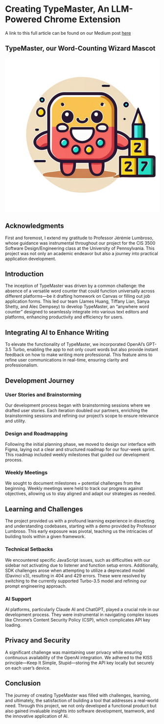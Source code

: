 # Creating TypeMaster, An LLM-Powered Chrome Extension

A link to this full article can be found on our Medium post [here](https://medium.com/@jamesjinghuang/creating-typemaster-an-llm-powered-chrome-extension-80756878fd71)

## TypeMaster, our Word-Counting Wizard Mascot

![TypeMaster Mascot](photos/TypeMaster%20Transparent%20Background.png)

## Acknowledgments

First and foremost, I extend my gratitude to Professor Jérémie Lumbroso, whose guidance was instrumental throughout our project for the CIS 3500 Software Design/Engineering class at the University of Pennsylvania. This project was not only an academic endeavor but also a journey into practical application development.

## Introduction

The inception of TypeMaster was driven by a common challenge: the absence of a versatile word counter that could function universally across different platforms—be it drafting homework on Canvas or filling out job application forms. This led our team (James Huang, Tiffany Lian, Sanya Shetty, and Alec Dempsey) to develop TypeMaster, an “anywhere word counter” designed to seamlessly integrate into various text editors and platforms, enhancing productivity and efficiency for users.

## Integrating AI to Enhance Writing

To elevate the functionality of TypeMaster, we incorporated OpenAI’s GPT-3.5 Turbo, enabling the app to not only count words but also provide instant feedback on how to make writing more professional. This feature aims to refine user communications in real-time, ensuring clarity and professionalism.

## Development Journey

### User Stories and Brainstorming

Our development process began with brainstorming sessions where we drafted user stories. Each iteration doubled our partners, enriching the brainstorming sessions and refining our project’s scope to ensure relevance and utility.

### Design and Roadmapping

Following the initial planning phase, we moved to design our interface with Figma, laying out a clear and structured roadmap for our four-week sprint. This roadmap included weekly milestones that guided our development process.


### Weekly Meetings

We sought to document milestones + potential challenges from the beginning. Weekly meetings were held to track our progress against objectives, allowing us to stay aligned and adapt our strategies as needed.

## Learning and Challenges

The project provided us with a profound learning experience in dissecting and understanding codebases, starting with a demo provided by Professor Lumbroso. This early exposure was pivotal, teaching us the intricacies of building tools within a given framework.

### Technical Setbacks

We encountered specific JavaScript issues, such as difficulties with our sidebar not activating due to listener and function setup errors. Additionally, SDK challenges arose when attempting to utilize a deprecated model (Davinci v3), resulting in 404 and 429 errors. These were resolved by switching to the currently supported Turbo-3.5 model and refining our prompt engineering approach.

### AI Support

AI platforms, particularly Claude AI and ChatGPT, played a crucial role in our development process. They were instrumental in navigating complex issues like Chrome’s Content Security Policy (CSP), which complicates API key loading.

## Privacy and Security

A significant challenge was maintaining user privacy while ensuring continuous availability of the OpenAI integration. We adhered to the KISS principle—Keep It Simple, Stupid—storing the API key locally but securely on each user’s device.

## Conclusion

The journey of creating TypeMaster was filled with challenges, learning, and ultimately, the satisfaction of building a tool that addresses a real-world need. Through this project, we not only developed a functional product but also gained invaluable insights into software development, teamwork, and the innovative application of AI.
